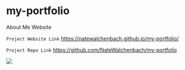 # my-portfolio

About Me Website

`Project Website Link`
https://natewalchenbach.github.io/my-portfolio/

`Project Repo Link`
https://github.com/NateWalchenbach/my-portfolio

![](/Users/natewalchenbach/Documents/PROJECTS/my-portfolio/Assets/Pictures/Screenshot.png)
